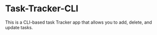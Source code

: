 # Task-Tracker-CLI
This is a CLI-based task Tracker app that allows you to add, delete, and update tasks.

